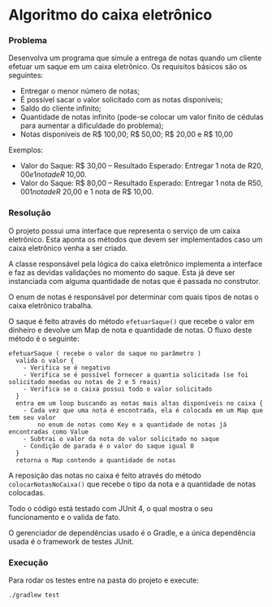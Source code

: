 # Algoritmo do caixa eletrônico

### Problema
Desenvolva um programa que simule a entrega de notas quando um cliente efetuar um saque em um caixa eletrônico. Os requisitos básicos são os seguintes:
* Entregar o menor número de notas;
* É possível sacar o valor solicitado com as notas disponíveis;
* Saldo do cliente infinito;
* Quantidade de notas infinito (pode-se colocar um valor finito de cédulas para aumentar a dificuldade do problema);
* Notas disponíveis de R$ 100,00; R$ 50,00; R$ 20,00 e R$ 10,00

Exemplos:
* Valor do Saque: R$ 30,00 – Resultado Esperado: Entregar 1 nota de R$20,00 e 1 nota de R$ 10,00.
* Valor do Saque: R$ 80,00 – Resultado Esperado: Entregar 1 nota de R$50,00 1 nota de R$ 20,00 e 1 nota de R$ 10,00.

### Resolução
O projeto possui uma interface que representa o serviço de um caixa eletrônico. Esta aponta os métodos que devem ser implementados caso um caixa eletrônico venha a ser criado.

A classe responsável pela lógica do caixa eletrônico implementa a interface e faz as devidas validações no momento do saque. Esta já deve ser instanciada com alguma quantidade de notas que é passada no construtor.

O enum de notas é responsável por determinar com quais tipos de notas o caixa eletrônico trabalha.

O saque é feito através do método <code>efetuarSaque()</code> que recebe o valor em dinheiro e devolve um Map de nota e quantidade de notas. O fluxo deste método é o seguinte:
```
efetuarSaque ( recebe o valor do saque no parâmetro )
  valida o valor {
    - Verifica se é negativo
    - Verifica se é possível fornecer a quantia solicitada (se foi solicitado moedas ou notas de 2 e 5 reais)
    - Verifica se o caixa possui todo o valor solicitado
  }
  entra em um loop buscando as notas mais altas disponíveis no caixa {
    - Cada vez que uma nota é encontrada, ela é colocada em um Map que tem seu valor 
        no enum de notas como Key e a quantidade de notas já encontradas como Value
    - Subtrai o valor da nota do valor solicitado no saque
    - Condição de parada é o valor do saque igual 0
  }
  retorna o Map contendo a quantidade de notas
```
A reposição das notas no caixa é feito através do método <code>colocarNotasNoCaixa()</code> que recebe o tipo da nota e a quantidade de notas colocadas.

Todo o código está testado com JUnit 4, o qual mostra o seu funcionamento e o valida de fato.

O gerenciador de dependências usado é o Gradle, e a única dependência usada é o framework de testes JUnit.

### Execução
Para rodar os testes entre na pasta do projeto e execute:
```
./gradlew test
```
